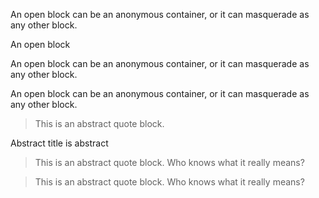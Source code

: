 An open block can be an anonymous container,
or it can masquerade as any other block.

An open block

An open block can be an anonymous container,
or it can masquerade as any other block.

An open block can be an anonymous container,
or it can masquerade as any other block.

> This is an abstract quote block.

Abstract title is abstract

> This is an abstract quote block.
> Who knows what it really means?

> This is an abstract quote block.
> Who knows what it really means?